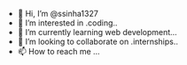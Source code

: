 - 👋 Hi, I’m @ssinha1327
- 👀 I’m interested in .coding..
- 🌱 I’m currently learning web development...
- 💞️ I’m looking to collaborate on .internships..
- 📫 How to reach me ...

<!---
ssinha1327/ssinha1327 is a ✨ special ✨ repository because its `README.md` (this file) appears on your GitHub profile.
You can click the Preview link to take a look at your changes.
--->
